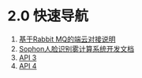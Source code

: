 # 2.0 快速导航

1. [基于Rabbit MQ的端云对接说明](2.1-api-lie-biao/1.-ji-yu-rabbit-mq-de-duan-yun-dui-jie-shuo-ming/)
2. [Sophon人脸识别雾计算系统开发文档](2.1-api-lie-biao/1.-ji-yu-rabbit-mq-de-duan-yun-dui-jie-shuo-ming/)
3. [API 3](API3.md)
4. [API 4](API4.md)

